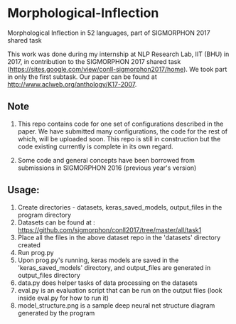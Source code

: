 # Morphological-Inflection
Morphological Inflection in 52 languages, part of SIGMORPHON 2017 shared task

This work was done during my internship at NLP Research Lab, IIT (BHU) in 2017, in contribution to the SIGMORPHON 2017 shared task (https://sites.google.com/view/conll-sigmorphon2017/home). We took part in only the first subtask. Our paper can be found at http://www.aclweb.org/anthology/K17-2007. 

## Note

1) This repo contains code for one set of configurations described in the paper. We have submitted many configurations, the code for the rest of which, will be uploaded soon. This repo is still in construction but the code existing currently is complete in its own regard.

2) Some code and general concepts have been borrowed from submissions in SIGMORPHON 2016 (previous year's version)

## Usage:

1) Create directories - datasets, keras_saved_models, output_files in the program directory
2) Datasets can be found at : https://github.com/sigmorphon/conll2017/tree/master/all/task1
3) Place all the files in the above dataset repo in the 'datasets' directory created
4) Run prog.py
5) Upon prog.py's running, keras models are saved in the 'keras_saved_models' directory, and output_files are generated in output_files directory
6) data.py does helper tasks of data processing on the datasets
7) eval.py is an evaluation script that can be run on the output files (look inside eval.py for how to run it)
8) model_structure.png is a sample deep neural net structure diagram generated by the program 
